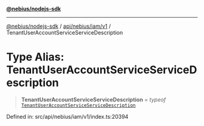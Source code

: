[**@nebius/nodejs-sdk**](../../../../../README.md)

---

[@nebius/nodejs-sdk](../../../../../README.md) / [api/nebius/iam/v1](../README.md) / TenantUserAccountServiceServiceDescription

# Type Alias: TenantUserAccountServiceServiceDescription

> **TenantUserAccountServiceServiceDescription** = _typeof_ [`TenantUserAccountServiceServiceDescription`](../variables/TenantUserAccountServiceServiceDescription.md)

Defined in: src/api/nebius/iam/v1/index.ts:20394
